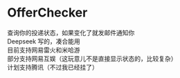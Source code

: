 # OfferChecker

查询你的投递状态，如果变化了就发邮件通知你  
Deepseek 写的，凑合能用  
目前支持网易雷火和米哈游  
部分支持网易互娱（这玩意儿不是直接显示状态的，比较复杂）  
计划支持腾讯（不过我已经挂了）
